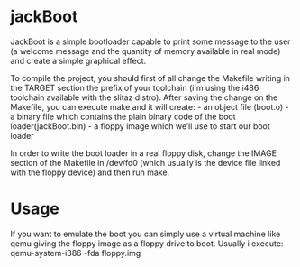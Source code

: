 # jackBoot
JackBoot is a simple bootloader capable to print some message to the user (a welcome message and the quantity of memory available in real mode) and create a simple graphical effect.

To compile the project, you should first of all change the Makefile writing in the TARGET section the prefix of your toolchain (i'm using the i486 toolchain available with the slitaz distro). After saving the change on the Makefile, you can execute make and it will create: 
    - an object file (boot.o) 
    - a binary file which contains the plain binary code of the boot loader(jackBoot.bin)
    - a floppy image which we’ll use to start our boot loader

In order to write the boot loader in a real floppy disk, change the IMAGE section of the Makefile in /dev/fd0 (which usually is the device file linked with the floppy device) and then run make.
    
# Usage
If you want to emulate the boot you can simply use a virtual machine like qemu giving the floppy image as a floppy drive to boot. Usually i execute:
   qemu-system-i386 -fda floppy.img 
